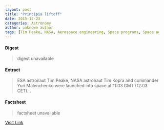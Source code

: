 ```yaml
---
layout: post
title: "Principia liftoff"
date: 2015-12-23
categories: Astronomy
author: unknown author
tags: [Tim Peake, NASA, Aerospace engineering, Space programs, Space agencies, Flight, Astronautics, Spacecraft, Space exploration, Human spaceflight, Outer space, Spaceflight, Spaceflight technologies, Space-based economy, Scientific exploration, Government programs, Human spaceflight programs, Aerospace agencies, NASA programs, Space industry]
---
```



#### Digest
>digest unavailable

#### Extract
>ESA astronaut Tim Peake, NASA astronaut Tim Kopra and commander Yuri Malenchenko were launched into space at 11:03 GMT (12:03 CET)...

#### Factsheet
>factsheet unavailable

[Visit Link](http://www.esa.int/ESA_Multimedia/Videos/2015/12/Principia_liftoff)


